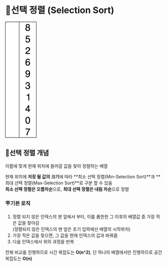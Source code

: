 # 🔑선택 정렬 (Selection Sort)

![](./img/selection.gif)

## 🎇선택 정렬 개념
이름에 맞게 현재 위치에 들어갈 값을 찾아 정렬하는 배열  

현재 위치에 **저장 될 값의 크기**에 따라 **최소 선택 정렬(Min-Selection Sort)**과 **최대 선택 정렬(Max-Selection Sort)**로 구분 할 수 있음  
**최소 선택 정렬은 오름차순**으로, **최대 선택 정렬은 내림 차순**으로 정렬  

### 🪧기본 로직
1. 정렬 되지 않은 인덱스의 맨 앞에서 부터, 이를 폼한한 그 이후의 배열값 중 가장 작은 값을 찾아감  
(정렬되지 않은 인덱스의 맨 앞은 초기 입력에선 배열의 시작위치)
2. 가장 작은 값을 찾으면, 그 값을 현재 인덱스의 값과 바꿔줌  
3. 다음 인덱스에서 위의 과정을 반복  

전체 비교를 진행하므로 시간 복잡도는 **O(n^2)**, 단 하나의 배열에서만 진행하므로 공간복잡도는 **O(n)**  

